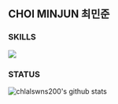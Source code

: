 ## CHOI MINJUN 최민준

### SKILLS
<img src="https://img.shields.io/badge/Python-#3776AB?style=flat-square&logo=Python&logoColor=white"/></a>

### STATUS
![chlalswns200's github stats](https://github-readme-stats.vercel.app/api?username=chlalswns200&show_icons=true)
